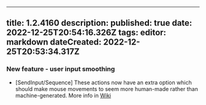 
---
title: 1.2.4160
description: 
published: true
date: 2022-12-25T20:54:16.326Z
tags: 
editor: markdown
dateCreated: 2022-12-25T20:53:34.317Z
---		
		
### New feature - user input smoothing
- [SendInput/Sequence] These actions now have an extra option which should make mouse movements to seem more human-made rather than machine-generated. More info in [Wiki](https://wiki.eyeauras.net/en/actions/sendinput/mouseinputsmoothing)